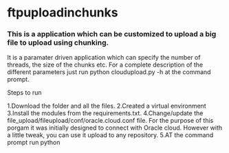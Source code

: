 # ftpuploadinchunks
### This is a application which can be customized to upload a big file to upload using chunking. 

It is a paramater driven application which can specify the number of threads, the size of the chunks etc. For a complete description of the different parameters just run python cloudupload.py -h at the command prompt. 

Steps to run 

1.Download the folder and all the files. 
2.Created a virtual environment
3.Install the modules from the requirements.txt. 
4.Change/update the file_upload/fileupload/conf/oracle.cloud.conf file. For the purpose of this porgam it was initially designed to connect with Oracle cloud. However with a little tweak, you can use it upload to any repository. 
5.AT the command prompt run python <file- to be uploaded> <upload folder>




